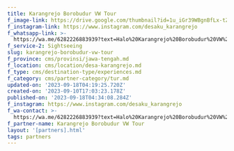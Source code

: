 ```yaml
---
title: Karangrejo Borobudur VW Tour
f_image-link: https://drive.google.com/thumbnail?id=1u_iGr39WBgnBfLx-tZXnGcSJcUZFyafQ
f_instagram-link: https://www.instagram.com/desaku_karangrejo
f_whatsapp-link: >-
  https://wa.me/6282226883939?text=Halo%20Karangrejo%20Borobudur%20VW%20Tour,%20saya%20dapat%20info%20dari%20@loocale.id%20dan%20punya%20pertanyaan
f_service-2: Sightseeing
slug: karangrejo-borobudur-vw-tour
f_province: cms/provinsi/jawa-tengah.md
f_location: cms/location/desa-karangrejo.md
f_type: cms/destination-type/experiences.md
f_category: cms/partner-category/tur.md
updated-on: '2023-09-18T04:19:25.720Z'
created-on: '2023-09-10T17:03:23.178Z'
published-on: '2023-09-18T04:34:08.284Z'
f_instagram: https://www.instagram.com/desaku_karangrejo
f_wa-contact: >-
  https://wa.me/6282226883939?text=Halo%20Karangrejo%20Borobudur%20VW%20Tour,%20saya%20dapat%20info%20dari%20@loocale.id%20dan%20punya%20pertanyaan
f_partner-name: Karangrejo Borobudur VW Tour
layout: '[partners].html'
tags: partners
---
```




